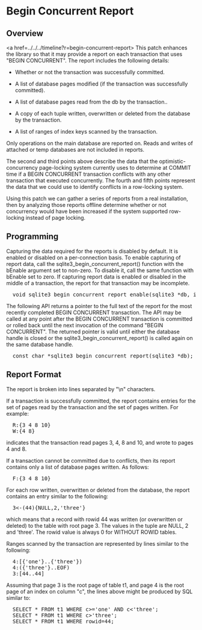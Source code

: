 
Begin Concurrent Report
=======================

## Overview

<a href=../../../timeline?r=begin-concurrent-report>
This patch</a> enhances the library so that it may provide a report on each
transaction that uses "BEGIN CONCURRENT". The report includes the following
details:

  * Whether or not the transaction was successfully committed.

  * A list of database pages modified (if the transaction was successfully
    committed).

  * A list of database pages read from the db by the transaction..

  * A copy of each tuple written, overwritten or deleted from the database
    by the transaction.

  * A list of ranges of index keys scanned by the transaction.

Only operations on the main database are reported on. Reads and writes of 
attached or temp databases are not included in reports.

The second and third points above describe the data that the
optimistic-concurrency page-locking system currently uses to determine at
COMMIT time if a BEGIN CONCURRENT transaction conflicts with any other
transaction that executed concurrently. The fourth and fifth points represent
the data that we could use to identify conflicts in a row-locking system.

Using this patch we can gather a series of reports from a real installation,
then by analyzing those reports offline determine whether or not concurrency
would have been increased if the system supported row-locking instead of page
locking.

## Programming

Capturing the data required for the reports is disabled by default. It is
enabled or disabled on a per-connection basis. To enable capturing of
report data, call the sqlite3\_begin\_concurrent\_report() function with the
bEnable argument set to non-zero. To disable it, call the same function with
bEnable set to zero. If capturing report data is enabled or disabled in the
middle of a transaction, the report for that transaction may be incomplete.

<pre>
  void sqlite3_begin_concurrent_report_enable(sqlite3 *db, int bEnable);
</pre>

The following API returns a pointer to the full text of the report for the 
most recently completed BEGIN CONCURRENT transaction. The API may be called
at any point after the BEGIN CONCURRENT transaction is committed or rolled
back until the next invocation of the command "BEGIN CONCURRENT". The returned
pointer is valid until either the database handle is closed or the
sqlite3\_begin\_concurrent\_report() is called again on the same database
handle.

<pre>
  const char *sqlite3_begin_concurrent_report(sqlite3 *db);
</pre>


## Report Format

The report is broken into lines separated by "\\n" characters.

If a transaction is successfully committed, the report contains entries
for the set of pages read by the transaction and the set of pages written.
For example:

<pre>
  R:{3 4 8 10}
  W:{4 8}
</pre>

indicates that the transaction read pages 3, 4, 8 and 10, and wrote to pages
4 and 8. 

If a transaction cannot be committed due to conflicts, then its report
contains only a list of database pages written. As follows:

<pre>
  F:{3 4 8 10}
</pre>

For each row written, overwritten or deleted from the database, the report
contains an entry similar to the following:

<pre>
  3<-(44){NULL,2,'three'}
</pre>

which means that a record with rowid 44 was written (or overwritten or deleted)
to the table with root page 3. The values in the tuple are NULL, 2 and 'three'.
The rowid value is always 0 for WITHOUT ROWID tables.

Ranges scanned by the transaction are represented by lines similar to the
following:

<pre>
  4:[{'one'}..{'three'})
  4:({'three'}..EOF)
  3:[44..44]
</pre>

Assuming that page 3 is the root page of table t1, and page 4 is the root page
of an index on column "c", the lines above might be produced by SQL similar to:

<pre>
  SELECT * FROM t1 WHERE c>='one' AND c<'three';
  SELECT * FROM t1 WHERE c>'three';
  SELECT * FROM t1 WHERE rowid=44;
</pre>



